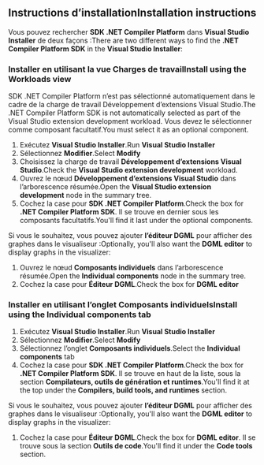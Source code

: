 ## <a name="installation-instructions"></a><span data-ttu-id="57a44-101">Instructions d’installation</span><span class="sxs-lookup"><span data-stu-id="57a44-101">Installation instructions</span></span> 

<span data-ttu-id="57a44-102">Vous pouvez rechercher **SDK .NET Compiler Platform** dans **Visual Studio Installer** de deux façons :</span><span class="sxs-lookup"><span data-stu-id="57a44-102">There are two different ways to find the **.NET Compiler Platform SDK** in the **Visual Studio Installer**:</span></span>

### <a name="install-using-the-workloads-view"></a><span data-ttu-id="57a44-103">Installer en utilisant la vue Charges de travail</span><span class="sxs-lookup"><span data-stu-id="57a44-103">Install using the Workloads view</span></span>

<span data-ttu-id="57a44-104">SDK .NET Compiler Platform n’est pas sélectionné automatiquement dans le cadre de la charge de travail Développement d’extensions Visual Studio.</span><span class="sxs-lookup"><span data-stu-id="57a44-104">The .NET Compiler Platform SDK is not automatically selected as part of the Visual Studio extension development workload.</span></span> <span data-ttu-id="57a44-105">Vous devez le sélectionner comme composant facultatif.</span><span class="sxs-lookup"><span data-stu-id="57a44-105">You must select it as an optional component.</span></span>

1. <span data-ttu-id="57a44-106">Exécutez **Visual Studio Installer**.</span><span class="sxs-lookup"><span data-stu-id="57a44-106">Run **Visual Studio Installer**</span></span> 
1. <span data-ttu-id="57a44-107">Sélectionnez **Modifier**.</span><span class="sxs-lookup"><span data-stu-id="57a44-107">Select **Modify**</span></span> 
1. <span data-ttu-id="57a44-108">Choisissez la charge de travail **Développement d’extensions Visual Studio**.</span><span class="sxs-lookup"><span data-stu-id="57a44-108">Check the **Visual Studio extension development** workload.</span></span>
1. <span data-ttu-id="57a44-109">Ouvrez le nœud **Développement d’extensions Visual Studio** dans l’arborescence résumée.</span><span class="sxs-lookup"><span data-stu-id="57a44-109">Open the **Visual Studio extension development** node in the summary tree.</span></span>
1. <span data-ttu-id="57a44-110">Cochez la case pour **SDK .NET Compiler Platform**.</span><span class="sxs-lookup"><span data-stu-id="57a44-110">Check the box for **.NET Compiler Platform SDK**.</span></span> <span data-ttu-id="57a44-111">Il se trouve en dernier sous les composants facultatifs.</span><span class="sxs-lookup"><span data-stu-id="57a44-111">You'll find it last under the optional components.</span></span>

<span data-ttu-id="57a44-112">Si vous le souhaitez, vous pouvez ajouter **l’éditeur DGML** pour afficher des graphes dans le visualiseur :</span><span class="sxs-lookup"><span data-stu-id="57a44-112">Optionally, you'll also want the **DGML editor** to display graphs in the visualizer:</span></span>

1. <span data-ttu-id="57a44-113">Ouvrez le nœud **Composants individuels** dans l’arborescence résumée.</span><span class="sxs-lookup"><span data-stu-id="57a44-113">Open the **Individual components** node in the summary tree.</span></span>
1. <span data-ttu-id="57a44-114">Cochez la case pour **Éditeur DGML**.</span><span class="sxs-lookup"><span data-stu-id="57a44-114">Check the box for **DGML editor**</span></span>

### <a name="install-using-the-individual-components-tab"></a><span data-ttu-id="57a44-115">Installer en utilisant l’onglet Composants individuels</span><span class="sxs-lookup"><span data-stu-id="57a44-115">Install using the Individual components tab</span></span>

1. <span data-ttu-id="57a44-116">Exécutez **Visual Studio Installer**.</span><span class="sxs-lookup"><span data-stu-id="57a44-116">Run **Visual Studio Installer**</span></span> 
1. <span data-ttu-id="57a44-117">Sélectionnez **Modifier**.</span><span class="sxs-lookup"><span data-stu-id="57a44-117">Select **Modify**</span></span> 
1. <span data-ttu-id="57a44-118">Sélectionnez l’onglet **Composants individuels**.</span><span class="sxs-lookup"><span data-stu-id="57a44-118">Select the **Individual components** tab</span></span> 
1. <span data-ttu-id="57a44-119">Cochez la case pour **SDK .NET Compiler Platform**.</span><span class="sxs-lookup"><span data-stu-id="57a44-119">Check the box for **.NET Compiler Platform SDK**.</span></span> <span data-ttu-id="57a44-120">Il se trouve en haut de la liste, sous la section **Compilateurs, outils de génération et runtimes**.</span><span class="sxs-lookup"><span data-stu-id="57a44-120">You'll find it at the top under the **Compilers, build tools, and runtimes** section.</span></span>

<span data-ttu-id="57a44-121">Si vous le souhaitez, vous pouvez ajouter **l’éditeur DGML** pour afficher des graphes dans le visualiseur :</span><span class="sxs-lookup"><span data-stu-id="57a44-121">Optionally, you'll also want the **DGML editor** to display graphs in the visualizer:</span></span>

1. <span data-ttu-id="57a44-122">Cochez la case pour **Éditeur DGML**.</span><span class="sxs-lookup"><span data-stu-id="57a44-122">Check the box for **DGML editor**.</span></span> <span data-ttu-id="57a44-123">Il se trouve sous la section **Outils de code**.</span><span class="sxs-lookup"><span data-stu-id="57a44-123">You'll find it under the **Code tools** section.</span></span>
